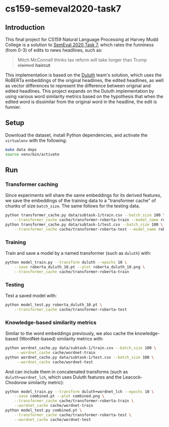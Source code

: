 # cs159-semeval2020-task7

## Introduction

This final project for CS159 Natural Language Processing at Harvey Mudd College
is a solution to [SemEval 2020 Task 7](https://arxiv.org/abs/2008.00304), which
rates the funniness (from 0-3) of edits to news headlines, such as:

> Mitch McConnell thinks tax reform will take longer than Trump ~~claimed~~
**haircut**

This implementation is based on the
[Duluth](https://www.aclweb.org/anthology/2020.semeval-1.128/) team's solution,
which uses the RoBERTa embeddings of the original headlines, the edited
headlines,  as well as vector differences to represent the difference between
original and edited headlines. This project expands on the Duluth implementation
by using various word similarity metrics based on the hypothesis that when the
edited word is dissimilar from the original word in the headline, the edit is
funnier.

## Setup

Download the dataset, install Python dependencies, and activate the
`virtualenv` with the following:

```sh
make data deps
source venv/bin/activate
```

## Run

### Transformer caching

Since experiments will share the same embeddings for its derived features, we
save the embeddings of the training data to a "transformer cache" of chunks of
size `batch_size`. The same follows for the testing data.

```sh
python transformer_cache.py data/subtask-1/train.csv --batch_size 100 \
    --transformer_cache cache/transformer-roberta-train --model_name roberta-base
python transformer_cache.py data/subtask-1/test.csv --batch_size 100 \
    --transformer_cache cache/transformer-roberta-test --model_name roberta-base
```

### Training

Train and save a model by a named transformer (such as `duluth`) with:

```sh
python model_train.py --transform duluth --epochs 10 \
    --save roberta_duluth_10.pt --plot roberta_duluth_10.png \
    --transformer_cache cache/transformer-roberta-train
```

### Testing

Test a saved model with:

```sh
python model_test.py roberta_duluth_10.pt \
    --transformer_cache cache/transformer-roberta-test
```

### Knowledge-based similarity metrics

Similar to the word embeddings previously, we also cache the knowledge-based
(WordNet-based) similarity metrics with:

```sh
python wordnet_cache.py data/subtask-1/train.csv --batch_size 100 \
     --wordnet_cache cache/wordnet-train
python wordnet_cache.py data/subtask-1/test.csv --batch_size 100 \
     --wordnet_cache cache/wordnet-test
```

And can include them in concatenated transforms (such as `duluth+wordnet_lch`,
which uses Duluth features and the Leacock-Chodorow similarity metric):

```sh
python model_train.py --transform duluth+wordnet_lch --epochs 10 \
    --save combined.pt --plot combined.png \
    --transformer_cache cache/transformer-roberta-train \
    --wordnet_cache cache/wordnet-train
python model_test.py combined.pt \
    --transformer_cache cache/transformer-roberta-test \
    --wordnet_cache cache/wordnet-test
```
